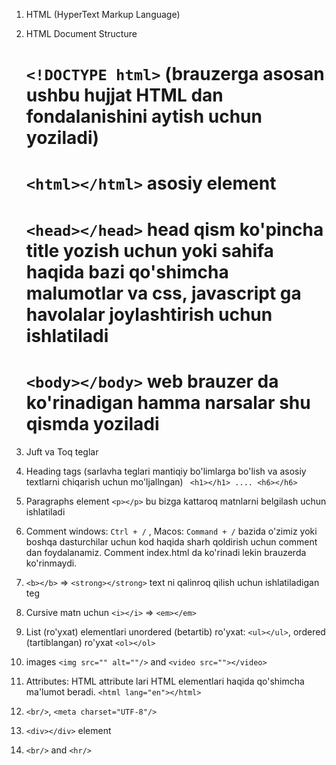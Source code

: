 <!-- * 2-dars -->

1.  HTML (HyperText Markup Language)
2.  HTML Document Structure

    # `<!DOCTYPE html>` (brauzerga asosan ushbu hujjat HTML dan fondalanishini aytish uchun yoziladi)

    # `<html></html>` asosiy element

    # `<head></head>` head qism ko'pincha title yozish uchun yoki sahifa haqida bazi qo'shimcha malumotlar va css, javascript ga havolalar joylashtirish uchun ishlatiladi

    # `<body></body>` web brauzer da ko'rinadigan hamma narsalar shu qismda yoziladi

3.  Juft va Toq teglar

4.  Heading tags (sarlavha teglari mantiqiy bo'limlarga bo'lish va asosiy textlarni chiqarish uchun mo'ljallngan)
    ` <h1></h1> .... <h6></h6>`

    <!-- todo: Qidiruv mexanizmlari veb-sahifalaringiz tuzilishi va mazmunini indekslash uchun sarlavhalardan foydalanadi. Foydalanuvchilar ko'pincha sahifani sarlavhalari bo'yicha ko'rib chiqishadi. Hujjat tuzilishini ko'rsatish uchun sarlavhalardan foydalanish muhimdir. <h1> sarlavhalari asosiy sarlavhalar uchun ishlatilishi kerak, undan keyin <h2> sarlavhalari, keyin kamroq muhim <h3> va hokazo. -->

5.  Paragraphs element `<p></p>` bu bizga kattaroq matnlarni belgilash uchun ishlatiladi

6.  Comment windows: `Ctrl + /` , Macos: `Command + /` bazida o'zimiz yoki boshqa dasturchilar uchun kod haqida sharh qoldirish uchun comment dan foydalanamiz. Comment index.html da ko'rinadi lekin brauzerda ko'rinmaydi.

7.  `<b></b>` => `<strong></strong>` text ni qalinroq qilish uchun ishlatiladigan teg

8.  Cursive matn uchun `<i></i>` => `<em></em>`

9.  List (ro'yxat) elementlari unordered (betartib) ro'yxat: `<ul></ul>`, ordered (tartiblangan) ro'yxat `<ol></ol>`

10. images `<img src="" alt=""/>` and `<video src=""></video>`

11. Attributes: HTML attribute lari HTML elementlari haqida qo'shimcha ma'lumot beradi. `<html lang="en"></html>`
    <!-- todo:|| lang: element tarkibining tiluni belgilaydi-->

12. `<br/>`, `<meta charset="UTF-8"/>`
    <!-- todo: UTF-8 bu ingliz tilidagi barcha oddiy belgilar to'plami -->

13. `<div></div>` element

14. `<br/>` and `<hr/>`

